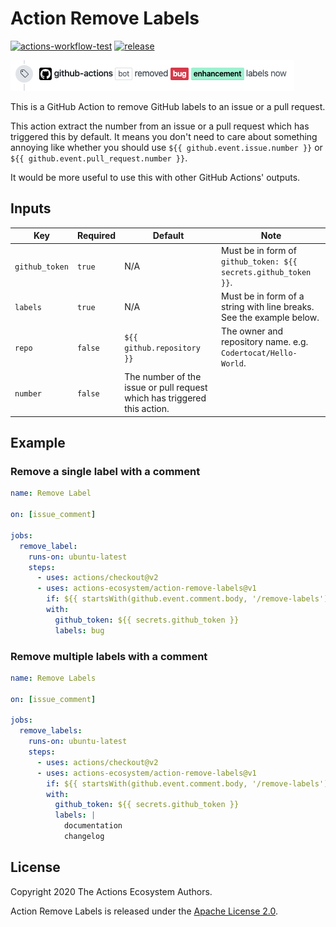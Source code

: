 # Action Remove Labels

[![actions-workflow-test][actions-workflow-test-badge]][actions-workflow-test]
[![release][release-badge]][release]

![screenshot](./docs/assets/screenshot.png)

This is a GitHub Action to remove GitHub labels to an issue or a pull request.

This action extract the number from an issue or a pull request which has triggered this by default.
It means you don't need to care about something annoying like whether you should use `${{ github.event.issue.number }}` or `${{ github.event.pull_request.number }}`.

It would be more useful to use this with other GitHub Actions' outputs.

## Inputs

|      Key       | Required |                                 Default                                  |                                 Note                                 |
| -------------- | -------- | ------------------------------------------------------------------------ | -------------------------------------------------------------------- |
| `github_token` | `true`   | N/A                                                                      | Must be in form of `github_token: ${{ secrets.github_token }}`.      |
| `labels`       | `true`   | N/A                                                                      | Must be in form of a string with line breaks. See the example below. |
| `repo`         | `false`  | `${{ github.repository }}`                                               | The owner and repository name. e.g. `Codertocat/Hello-World`.        |
| `number`       | `false`  | The number of the issue or pull request which has triggered this action. |                                                                      |

## Example

### Remove a single label with a comment

```yaml
name: Remove Label

on: [issue_comment]

jobs:
  remove_label:
    runs-on: ubuntu-latest
    steps:
      - uses: actions/checkout@v2
      - uses: actions-ecosystem/action-remove-labels@v1
        if: ${{ startsWith(github.event.comment.body, '/remove-labels') }}
        with:
          github_token: ${{ secrets.github_token }}
          labels: bug
```

### Remove multiple labels with a comment

```yaml
name: Remove Labels

on: [issue_comment]

jobs:
  remove_labels:
    runs-on: ubuntu-latest
    steps:
      - uses: actions/checkout@v2
      - uses: actions-ecosystem/action-remove-labels@v1
        if: ${{ startsWith(github.event.comment.body, '/remove-labels') }}
        with:
          github_token: ${{ secrets.github_token }}
          labels: |
            documentation
            changelog
```

## License

Copyright 2020 The Actions Ecosystem Authors.

Action Remove Labels is released under the [Apache License 2.0](./LICENSE).

<!-- badge links -->

[actions-workflow-test]: https://github.com/actions-ecosystem/action-remove-labels/actions?query=workflow%3ATest
[actions-workflow-test-badge]: https://img.shields.io/github/workflow/status/actions-ecosystem/action-remove-labels/Test?label=Test&style=for-the-badge&logo=github

[release]: https://github.com/actions-ecosystem/action-remove-labels/releases
[release-badge]: https://img.shields.io/github/v/release/actions-ecosystem/action-remove-labels?style=for-the-badge&logo=github
